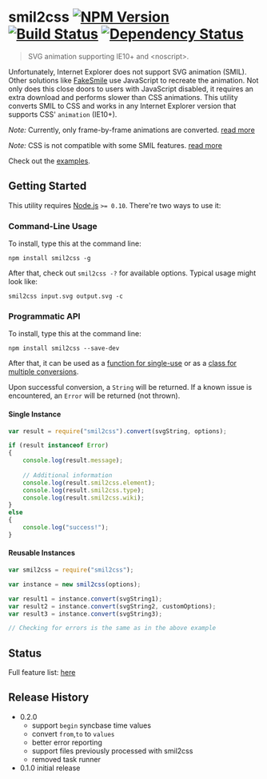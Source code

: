 # smil2css [![NPM Version][npm-image]][npm-url] [![Build Status][travis-image]][travis-url] [![Dependency Status][david-image]][david-url]

> SVG animation supporting IE10+ and \<noscript>.

Unfortunately, Internet Explorer does not support SVG animation (SMIL). Other solutions like [FakeSmile](http://leunen.me/fakesmile/) use JavaScript to recreate the animation. Not only does this close doors to users with JavaScript disabled, it requires an extra download and performs slower than CSS animations. This utility converts SMIL to CSS and works in any Internet Explorer version that supports CSS' `animation` (IE10+).

*Note:* Currently, only frame-by-frame animations are converted. [read more](https://github.com/webframes/smil2css/wiki/Roadmap-Features)

*Note:* CSS is not compatible with some SMIL features. [read more](https://github.com/webframes/smil2css/wiki/Limitations)

Check out the [examples](http://webframes.github.io/smil2css/).

## Getting Started

This utility requires [Node.js](http://nodejs.org/) `>= 0.10`. There're two ways to use it:

### Command-Line Usage  
To install, type this at the command line:
```
npm install smil2css -g
```
After that, check out `smil2css -?` for available options. Typical usage might look like:
```
smil2css input.svg output.svg -c
```

### Programmatic API
To install, type this at the command line:
```
npm install smil2css --save-dev
```
After that, it can be used as a [function for single-use](#single-instance) or as a [class for multiple conversions](#reusable-instances).

Upon successful conversion, a `String` will be returned. If a known issue is encountered, an `Error` will be returned (not thrown).

#### Single Instance
```javascript
var result = require("smil2css").convert(svgString, options);

if (result instanceof Error)
{
	console.log(result.message);
	
	// Additional information
	console.log(result.smil2css.element);
	console.log(result.smil2css.type);
	console.log(result.smil2css.wiki);
}
else
{
	console.log("success!");
}
```

#### Reusable Instances
```javascript
var smil2css = require("smil2css");

var instance = new smil2css(options);

var result1 = instance.convert(svgString1);
var result2 = instance.convert(svgString2, customOptions);
var result3 = instance.convert(svgString3);

// Checking for errors is the same as in the above example
```


## Status
Full feature list: [here](https://github.com/webframes/smil2css/wiki/Current-Status)


## Release History
* 0.2.0
  * support `begin` syncbase time values
  * convert `from`,`to` to `values`
  * better error reporting
  * support files previously processed with smil2css
  * removed task runner
* 0.1.0 initial release


[npm-image]: https://img.shields.io/npm/v/smil2css.svg
[npm-url]: https://npmjs.org/package/smil2css
[travis-image]: https://img.shields.io/travis/webframes/smil2css.svg
[travis-url]: https://travis-ci.org/webframes/smil2css
[david-image]: https://img.shields.io/david/webframes/smil2css.svg
[david-url]: https://david-dm.org/webframes/smil2css
